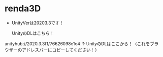 # renda3D
- UnityVerは20203.3です！<p>
UnityのDLはこちら！

unityhub://2020.3.3f1/76626098c1c4
↑
UnityのDLはここから！（これをブラウザーのアドレスバーにコピーしてください！）</p>
